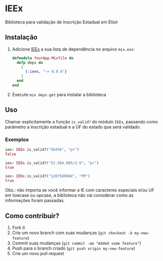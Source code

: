 # IEEx

Biblioteca para validação de Inscrição Estadual em Elixir

## Instalação

1. Adicione [IEEx](https://hex.pm/packages/ieex) a sua lista de dependência no arquivo `mix.exs`:

    ```elixir
    defmodule YourApp.Mixfile do
      defp deps do
        [
          {:ieex, "~> 0.0.4"}
        ]
      end
    end
    ```

2. Execute `mix deps.get` para instalar a biblioteca

## Uso

Chamar explicitamente a função `is_valid?` do módulo `IEEx`, passando
como parâmetro a inscrição estadual e a UF do estado que será validado.

### Exemplos

``` elixir
iex> IEEx.is_valid?("56456", "pr")
false

iex> IEEx.is_valid?("52.504.085/2-0", "pr")
true

iex> IEEx.is_valid?("1207580984", "PR")
true

```

Obs.: não importa se você informar a IE com caracteres especiais e/ou UF
em lowcase ou upcase, a biblioteca não vai considerar como as informações
foram passadas.

## Como contribuir?

1. Fork it
2. Crie um novo branch com suas mudanças (`git checkout -b my-new-feature`)
3. Commit suas mudanças (`git commit -am "Added some feature"`)
4. Push para o branch criado (`git push origin my-new-feature`)
5. Crie um novo pull request
